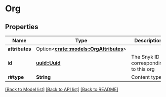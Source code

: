 # Org

## Properties

Name | Type | Description | Notes
------------ | ------------- | ------------- | -------------
**attributes** | Option<[**crate::models::OrgAttributes**](Org_attributes.md)> |  | [optional]
**id** | [**uuid::Uuid**](uuid::Uuid.md) | The Snyk ID corresponding to this org | 
**r#type** | **String** | Content type. | 

[[Back to Model list]](../README.md#documentation-for-models) [[Back to API list]](../README.md#documentation-for-api-endpoints) [[Back to README]](../README.md)


